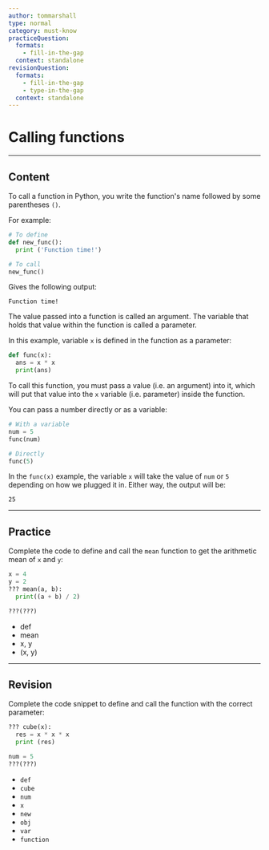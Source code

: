 ```yaml
---
author: tommarshall
type: normal
category: must-know
practiceQuestion:
  formats:
    - fill-in-the-gap
  context: standalone
revisionQuestion:
  formats:
    - fill-in-the-gap
    - type-in-the-gap
  context: standalone
---
```


# Calling functions


---

## Content

To call a function in Python, you write the function's name followed by some parentheses `()`.

For example:

```python
# To define
def new_func():
  print ('Function time!')

# To call
new_func()

```

Gives the following output:

```plain-text
Function time!
```

The value passed into a function is called an argument. The variable that holds that value within the function is called a parameter.

In this example, variable `x` is defined in the function as a parameter:

```python
def func(x):
  ans = x * x
  print(ans)
```

To call this function, you must pass a value (i.e. an argument) into it, which will put that value into the `x` variable (i.e. parameter) inside the function.

You can pass a number directly or as a variable:

```python
# With a variable
num = 5
func(num)

# Directly
func(5)
```

In the `func(x)` example, the variable `x` will take the value of `num` or `5` depending on how we plugged it in. Either way, the output will be:

```plain-text
25
```


---

## Practice

Complete the code to define and call the `mean` function to get the arithmetic mean of `x` and `y`:

```python
x = 4
y = 2
??? mean(a, b):
  print((a + b) / 2)

???(???)
```

- def
- mean
- x, y
- (x, y)


---

## Revision

Complete the code snippet to define and call the function with the correct parameter:

```python
??? cube(x):
  res = x * x * x
  print (res)

num = 5
???(???)
```

- `def`
- `cube`
- `num`
- `x`
- `new`
- `obj`
- `var`
- `function`
 
